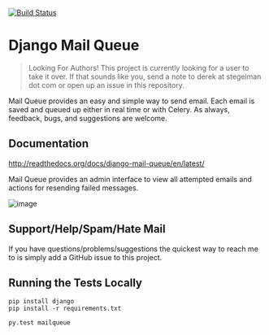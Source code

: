 [![Build Status](https://travis-ci.org/Privex/django-mail-queue.png?branch=master)](https://travis-ci.org/Privex/django-mail-queue)

Django Mail Queue
=================

> Looking For Authors!  This project is currently looking for a user to take it over.  If that sounds like you, send a note to derek at stegelman dot com or open up an issue in this repository.

Mail Queue provides an easy and simple way to send email.  Each email is saved and queued up either in
real time or with Celery.  As always, feedback, bugs, and suggestions are welcome.

Documentation
-------------

http://readthedocs.org/docs/django-mail-queue/en/latest/

Mail Queue provides an admin interface to view all attempted emails and actions for resending failed messages.

![image](http://cl.ly/image/1j2S3f021z0M/Screen%20Shot%202012-11-18%20at%205.45.17%20PM.png)


Support/Help/Spam/Hate Mail
---------------------------

If you have questions/problems/suggestions the quickest way to reach me to is simply add a GitHub issue to this project.

Running the Tests Locally
-------------------------

```
pip install django
pip install -r requirements.txt

py.test mailqueue
```
